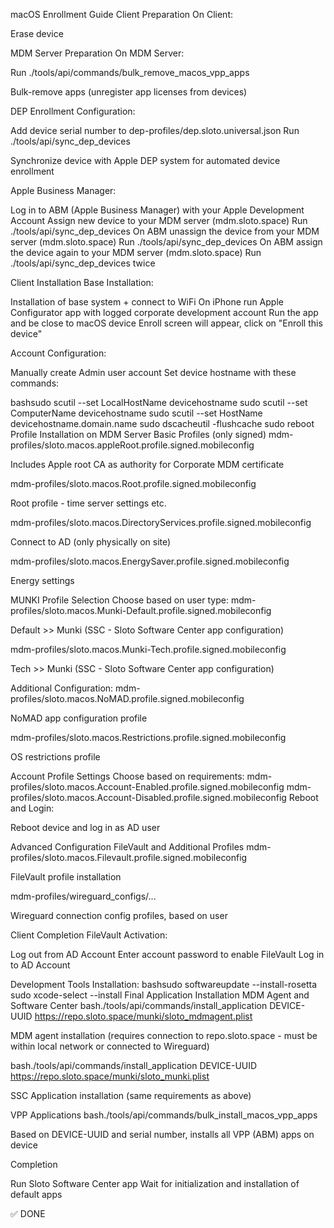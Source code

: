 macOS Enrollment Guide
Client Preparation
On Client:

Erase device

MDM Server Preparation
On MDM Server:

Run ./tools/api/commands/bulk_remove_macos_vpp_apps

Bulk-remove apps (unregister app licenses from devices)



DEP Enrollment
Configuration:

Add device serial number to dep-profiles/dep.sloto.universal.json
Run ./tools/api/sync_dep_devices

Synchronize device with Apple DEP system for automated device enrollment



Apple Business Manager:

Log in to ABM (Apple Business Manager) with your Apple Development Account
Assign new device to your MDM server (mdm.sloto.space)
Run ./tools/api/sync_dep_devices
On ABM unassign the device from your MDM server (mdm.sloto.space)
Run ./tools/api/sync_dep_devices
On ABM assign the device again to your MDM server (mdm.sloto.space)
Run ./tools/api/sync_dep_devices twice

Client Installation
Base Installation:

Installation of base system + connect to WiFi
On iPhone run Apple Configurator app with logged corporate development account
Run the app and be close to macOS device
Enroll screen will appear, click on "Enroll this device"

Account Configuration:

Manually create Admin user account
Set device hostname with these commands:

bashsudo scutil --set LocalHostName devicehostname
sudo scutil --set ComputerName devicehostname
sudo scutil --set HostName devicehostname.domain.name
sudo dscacheutil -flushcache
sudo reboot
Profile Installation on MDM Server
Basic Profiles (only signed)
mdm-profiles/sloto.macos.appleRoot.profile.signed.mobileconfig

Includes Apple root CA as authority for Corporate MDM certificate

mdm-profiles/sloto.macos.Root.profile.signed.mobileconfig

Root profile - time server settings etc.

mdm-profiles/sloto.macos.DirectoryServices.profile.signed.mobileconfig

Connect to AD (only physically on site)

mdm-profiles/sloto.macos.EnergySaver.profile.signed.mobileconfig

Energy settings

MUNKI Profile Selection
Choose based on user type:
mdm-profiles/sloto.macos.Munki-Default.profile.signed.mobileconfig

Default >> Munki (SSC - Sloto Software Center app configuration)

mdm-profiles/sloto.macos.Munki-Tech.profile.signed.mobileconfig

Tech >> Munki (SSC - Sloto Software Center app configuration)

Additional Configuration:
mdm-profiles/sloto.macos.NoMAD.profile.signed.mobileconfig

NoMAD app configuration profile

mdm-profiles/sloto.macos.Restrictions.profile.signed.mobileconfig

OS restrictions profile

Account Profile Settings
Choose based on requirements:
mdm-profiles/sloto.macos.Account-Enabled.profile.signed.mobileconfig
mdm-profiles/sloto.macos.Account-Disabled.profile.signed.mobileconfig
Reboot and Login:

Reboot device and log in as AD user

Advanced Configuration
FileVault and Additional Profiles
mdm-profiles/sloto.macos.Filevault.profile.signed.mobileconfig

FileVault profile installation

mdm-profiles/wireguard_configs/...

Wireguard connection config profiles, based on user

Client Completion
FileVault Activation:

Log out from AD Account
Enter account password to enable FileVault
Log in to AD Account

Development Tools Installation:
bashsudo softwareupdate --install-rosetta
sudo xcode-select --install
Final Application Installation
MDM Agent and Software Center
bash./tools/api/commands/install_application DEVICE-UUID https://repo.sloto.space/munki/sloto_mdmagent.plist

MDM agent installation (requires connection to repo.sloto.space - must be within local network or connected to Wireguard)

bash./tools/api/commands/install_application DEVICE-UUID https://repo.sloto.space/munki/sloto_munki.plist

SSC Application installation (same requirements as above)

VPP Applications
bash./tools/api/commands/bulk_install_macos_vpp_apps

Based on DEVICE-UUID and serial number, installs all VPP (ABM) apps on device

Completion

Run Sloto Software Center app
Wait for initialization and installation of default apps


✅ DONE
